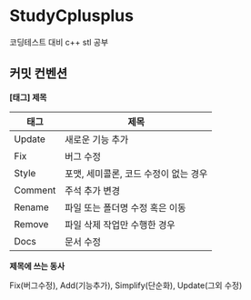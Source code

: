 # StudyCplusplus
코딩테스트 대비 c++ stl 공부

## 커밋 컨벤션
**[태그] 제목**

| 태그 | 제목 |
| ----------------- | ------------------------------------------------------------------ |
| Update | 새로운 기능 추가 |
| Fix | 버그 수정 |
| Style | 포맷, 세미콜론, 코드 수정이 없는 경우 |
| Comment | 주석 추가 변경 |
| Rename | 파일 또는 폴더명 수정 혹은 이동 |
| Remove | 파일 삭제 작업만 수행한 경우 |
| Docs | 문서 수정 |

**제목에 쓰는 동사**

Fix(버그수정), Add(기능추가), Simplify(단순화), Update(그외 수정) 
